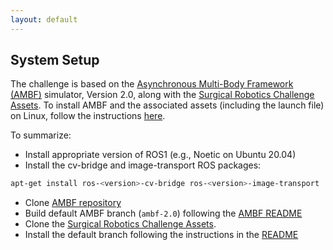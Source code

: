```yaml
---
layout: default
---
```


## System Setup

The challenge is based on the [Asynchronous Multi-Body Framework (AMBF)](https://github.com/WPI-AIM/ambf)
simulator, Version 2.0, along with the
[Surgical Robotics Challenge Assets](https://github.com/surgical-robotics-ai/surgical_robotics_challenge).
To install AMBF and the associated assets (including the launch file) on Linux, follow the instructions
[here](https://github.com/surgical-robotics-ai/surgical_robotics_challenge).

To summarize:

* Install appropriate version of ROS1 (e.g., Noetic on Ubuntu 20.04)
* Install the cv-bridge and image-transport ROS packages:
```bash
apt-get install ros-<version>-cv-bridge ros-<version>-image-transport
```
* Clone [AMBF repository](https://github.com/WPI-AIM/ambf)
* Build default AMBF branch (`ambf-2.0`) following the [AMBF README](https://github.com/WPI-AIM/ambf/blob/ambf-2.0/README.md)
* Clone the [Surgical Robotics Challenge Assets](https://github.com/surgical-robotics-ai/surgical_robotics_challenge).
* Install the default branch following the instructions in the [README](https://github.com/surgical-robotics-ai/surgical_robotics_challenge/blob/master/scripts/README.md)
